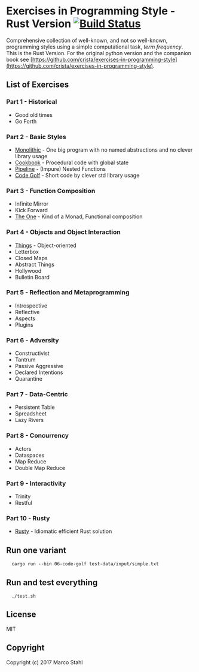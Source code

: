 # Exercises in Programming Style - Rust Version [![Build Status](https://travis-ci.org/shybyte/exercises-in-programming-style-rust.svg?branch=master)](https://travis-ci.org/shybyte/exercises-in-programming-style-rust)
 
Comprehensive collection of well-known, and not so well-known, programming styles using a simple computational task, *term frequency*.
This is the Rust Version. For the original python version and the companion book see
[https://github.com/crista/exercises-in-programming-style](https://github.com/crista/exercises-in-programming-style).

## List of Exercises

### Part 1 - Historical

* Good old times
* Go Forth

### Part 2 - Basic Styles

* [Monolithic](src/bin/03-monolith.md) - One big program with no named abstractions and no clever library usage
* [Cookbook](src/bin/04-cookbook.md) - Procedural code with global state
* [Pipeline](src/bin/05-pipeline.md) - (Impure) Nested Functions
* [Code Golf](src/bin/06-code-golf.md) - Short code by clever std library usage 

### Part 3 - Function Composition

* Infinite Mirror
* Kick Forward
* [The One](src/bin/09-the-one.md) - Kind of a Monad, Functional composition


### Part 4 - Objects and Object Interaction

* [Things](src/bin/10-things.md) - Object-oriented 
* Letterbox
* Closed Maps
* Abstract Things
* Hollywood
* Bulletin Board

### Part 5 - Reflection and Metaprogramming

* Introspective
* Reflective
* Aspects
* Plugins

### Part 6 - Adversity 

* Constructivist
* Tantrum
* Passive Aggressive
* Declared Intentions
* Quarantine

### Part 7 - Data-Centric

* Persistent Table
* Spreadsheet
* Lazy Rivers

### Part 8 - Concurrency

* Actors
* Dataspaces
* Map Reduce
* Double Map Reduce

### Part 9 - Interactivity

* Trinity
* Restful

### Part 10 - Rusty

* [Rusty](src/bin/42-rusty.md) - Idiomatic efficient Rust solution




## Run one variant

```
  cargo run --bin 06-code-golf test-data/input/simple.txt
```


## Run and test everything


```
  ./test.sh
```


## License

MIT

## Copyright

Copyright (c) 2017 Marco Stahl
